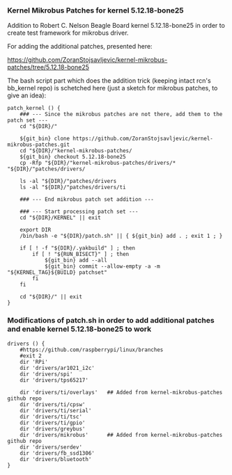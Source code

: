 ### Kernel Mikrobus Patches for kernel 5.12.18-bone25

Addition to Robert C. Nelson Beagle Board kernel 5.12.18-bone25 in order to
create test framework for mikrobus driver.

For adding the additional patches, presented here:

https://github.com/ZoranStojsavljevic/kernel-mikrobus-patches/tree/5.12.18-bone25

The bash script part which does the addition trick (keeping intact rcn's bb_kernel
repo) is schetched here (just a sketch for mikrobus patches, to give an idea):

	patch_kernel () {
		### --- Since the mikrobus patches are not there, add them to the patch set ---
		cd "${DIR}/"

		${git_bin} clone https://github.com/ZoranStojsavljevic/kernel-mikrobus-patches.git
		cd "${DIR}/"kernel-mikrobus-patches/
		${git_bin} checkout 5.12.18-bone25
		cp -Rfp "${DIR}/"kernel-mikrobus-patches/drivers/* "${DIR}/"patches/drivers/

		ls -al "${DIR}/"patches/drivers
		ls -al "${DIR}/"patches/drivers/ti

		### --- End mikrobus patch set addition ---

		### --- Start processing patch set ---
		cd "${DIR}/KERNEL" || exit

		export DIR
		/bin/bash -e "${DIR}/patch.sh" || { ${git_bin} add . ; exit 1 ; }

		if [ ! -f "${DIR}/.yakbuild" ] ; then
			if [ ! "${RUN_BISECT}" ] ; then
				${git_bin} add --all
				${git_bin} commit --allow-empty -a -m "${KERNEL_TAG}${BUILD} patchset"
			fi
		fi

		cd "${DIR}/" || exit
	}

### Modifications of patch.sh in order to add additional patches and enable kernel 5.12.18-bone25 to work

	drivers () {
		#https://github.com/raspberrypi/linux/branches
		#exit 2
		dir 'RPi'
		dir 'drivers/ar1021_i2c'
		dir 'drivers/spi'
		dir 'drivers/tps65217'

		dir 'drivers/ti/overlays'	## Added from kernel-mikrobus-patches github repo
		dir 'drivers/ti/cpsw'
		dir 'drivers/ti/serial'
		dir 'drivers/ti/tsc'
		dir 'drivers/ti/gpio'
		dir 'drivers/greybus'
		dir 'drivers/mikrobus'		## Added from kernel-mikrobus-patches github repo
		dir 'drivers/serdev'
		dir 'drivers/fb_ssd1306'
		dir 'drivers/bluetooth'
	}
